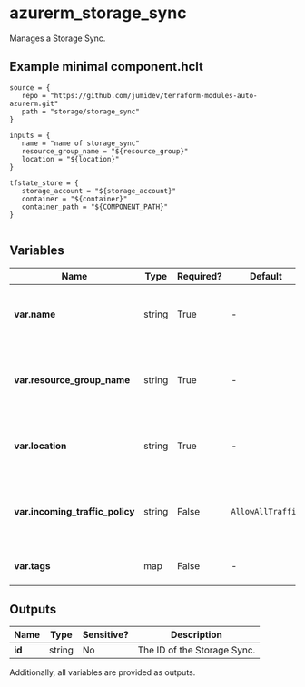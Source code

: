 # azurerm_storage_sync

Manages a Storage Sync.

## Example minimal component.hclt

```hcl
source = {
   repo = "https://github.com/jumidev/terraform-modules-auto-azurerm.git" 
   path = "storage/storage_sync" 
}

inputs = {
   name = "name of storage_sync" 
   resource_group_name = "${resource_group}" 
   location = "${location}" 
}

tfstate_store = {
   storage_account = "${storage_account}" 
   container = "${container}" 
   container_path = "${COMPONENT_PATH}" 
}


```

## Variables

| Name | Type | Required? |  Default  |  possible values |  Description |
| ---- | ---- | --------- |  ----------- | ----------- | ----------- |
| **var.name** | string | True | -  |  -  |  The name which should be used for this Storage Sync. Changing this forces a new Storage Sync to be created. | 
| **var.resource_group_name** | string | True | -  |  -  |  The name of the Resource Group where the Storage Sync should exist. Changing this forces a new Storage Sync to be created. | 
| **var.location** | string | True | -  |  -  |  The Azure Region where the Storage Sync should exist. Changing this forces a new Storage Sync to be created. | 
| **var.incoming_traffic_policy** | string | False | `AllowAllTraffic`  |  `AllowAllTraffic`, `AllowVirtualNetworksOnly`  |  Incoming traffic policy. Possible values are `AllowAllTraffic` and `AllowVirtualNetworksOnly`. Defaults to `AllowAllTraffic`. | 
| **var.tags** | map | False | -  |  -  |  A mapping of tags which should be assigned to the Storage Sync. | 



## Outputs

| Name | Type | Sensitive? | Description |
| ---- | ---- | --------- | --------- |
| **id** | string | No  | The ID of the Storage Sync. | 

Additionally, all variables are provided as outputs.
